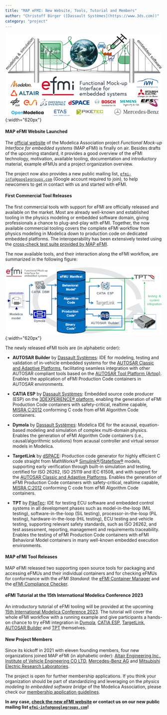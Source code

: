 ```yaml
---
title: "MAP eFMI: New Website, Tools, Tutorial and Members"
author: "Christoff Bürger ([Dassault Systèmes](https://www.3ds.com))"
category: "project"
---
```


![MAP eFMI](MAP-eFMI.png "MAP eFMI"){:width="620px"}

#### MAP eFMI Website Launched

The [official website](https://www.efmi-standard.org/) of the Modelica Association project _Functional Mock-up Interface for embedded systems_ (MAP eFMI) is finally on air. Besides drafts of the upcoming standard, it provides a good overview of the eFMI technology, motivation, available tooling, documentation and introductory material, example eFMUs and a project organization overview.

The project now also provides a new public mailing list, [`efmi-info@googlegroups.com`](https://groups.google.com/g/efmi-info) (Google account required to join), to help newcomers to get in contact with us and started with eFMI.

#### First Commercial Tool Releases

The first commercial tools with support for eFMI are officially released and available on the market. Most are already well-known and established tooling in the physics modeling or embedded software domain, giving professionals a chance to plug-and-play with eFMI. Together, the now available commercial tooling covers the complete eFMI workflow from physics modeling in Modelica down to production code on dedicated embedded platforms. The interoperability has been extensively tested using the [cross-check test suite provided by MAP eFMI](https://github.com/modelica/efmi-testcases). 

The now available tools, and their interaction along the eFMI workflow, are summarized in the following figure:

![eFMI Commercial Tools](MAP-eFMI-tools.png "eFMI Commercial Tools"){:width="620px"}

The newly released eFMI tools are (in alphabetic order):

 - **AUTOSAR Builder** by [Dassault Systèmes](https://www.3ds.com/): IDE for modeling, testing and validation of in-vehicle embedded systems for the [AUTOSAR Classic and Adaptive Platforms](https://www.autosar.org/), facilitating seamless integration with other AUTOSAR compliant tools based on the [AUTOSAR Tool Platform (Artop)](https://www.artop.org/). Enables the application of eFMI Production Code containers in AUTOSAR environments.

 - **CATIA ESP** by [Dassault Systèmes](https://www.3ds.com/): Embedded source code producer (ESP) on the [3DEXPERIENCE® platform](https://www.3ds.com/3dexperience), enabling the generation of eFMI Production Code containers with safety-critical, realtime capable, [MISRA C:2012](https://www.misra.org.uk/) conforming C code from eFMI Algorithm Code containers.

 - **Dymola** by [Dassault Systèmes](https://www.3ds.com/): Modelica IDE for the acausal, equation-based modeling and simulation of complex multi-domain physics. Enables the generation of eFMI Algorithm Code containers (i.e., causal/algorithmic solutions) from acausal controller and virtual sensor models in Modelica.

 - **TargetLink** by [dSPACE](https://www.dspace.com/): Production code generator for highly efficient C code straight from MathWorks® [Simulink®](https://www.mathworks.com/products/simulink.html)/[Stateflow®](https://www.mathworks.com/products/stateflow.html) models, supporting early verification through built-in simulation and testing, certified for ISO 26262, ISO 25119 and IEC 61508, and with support for the [AUTOSAR Classic and Adaptive Platforms](https://www.autosar.org/). Enables the generation of eFMI Production Code containers with safety-critical, realtime capable, [MISRA C:2012](https://www.misra.org.uk/) conforming C code from eFMI Algorithm Code containers.

 - **TPT** by [PikeTec](https://piketec.com/): IDE for testing ECU software and embedded control systems in all development phases such as model-in-the-loop (MiL testing), software-in-the-loop (SiL testing), processor-in-the-loop (PiL testing), hardware-in-the-loop (HiL testing), ECU testing and vehicle testing, supporting relevant safety standards, such as ISO 26262, and test assessment, reporting, management and requirements traceability. Enables the testing of eFMI Production Code containers with eFMI Behavioral Model containers in many well-known embedded execution environments.

#### MAP eFMI Tool Releases

MAP eFMI released two supporting open source tools for packaging and accessing eFMUs and their individual containers and for checking eFMUs for conformance with the _eFMI Standard_: the [eFMI Container Manager](https://github.com/modelica/efmi-containermanager) and the [eFMI Compliance Checker](https://github.com/modelica/efmi-compliancechecker).

#### eFMI Tutorial at the 15th International Modelica Conference 2023

An introductory tutorial of eFMI tooling will be provided at the upcoming [15th International Modelica Conference 2023](https://2023.international.conference.modelica.org/). The tutorial will cover the whole eFMI workflow with a running example and give participants a hands-on chance to try eFMI integration in [Dymola](https://www.dymola.com), [CATIA ESP](https://www.3ds.com/products-services/catia/), [TargetLink](https://www.dspace.com/en/pub/home/products/sw/pcgs/targetlink.cfm), [AUTOSAR Builder](https://www.3ds.com/products-services/catia/products/autosar-builder/) and [TPT](https://piketec.com/tpt/) themselves.

#### New Project Members

Since its kickoff in 2021 with eleven founding members, four new organizations joined MAP eFMI (in alphabetic order): [Altair Engineering Inc.](https://altair.com/), [Institute of Vehicle Engineering CO LTD](http://www.ivh.co.kr/), [Mercedes-Benz AG](https://www.mercedes-benz.com/) and [Mitsubishi Electric Research Laboratories](https://www.merl.com/).

The project is open for further membership applications. If you think your organization should be part of standardizing and leveraging on the _physics modeling to embedded software bridge_ of the Modelica Association, please check our [membership application guidelines](https://www.efmi-standard.org/media/resources/MAP-eFMI-application.pdf).

**In any case, [check the new eFMI website](https://efmi-standard.org) or contact us on our new public mailing list [`efmi-info@googlegroups.com`](https://groups.google.com/g/efmi-info)!**
